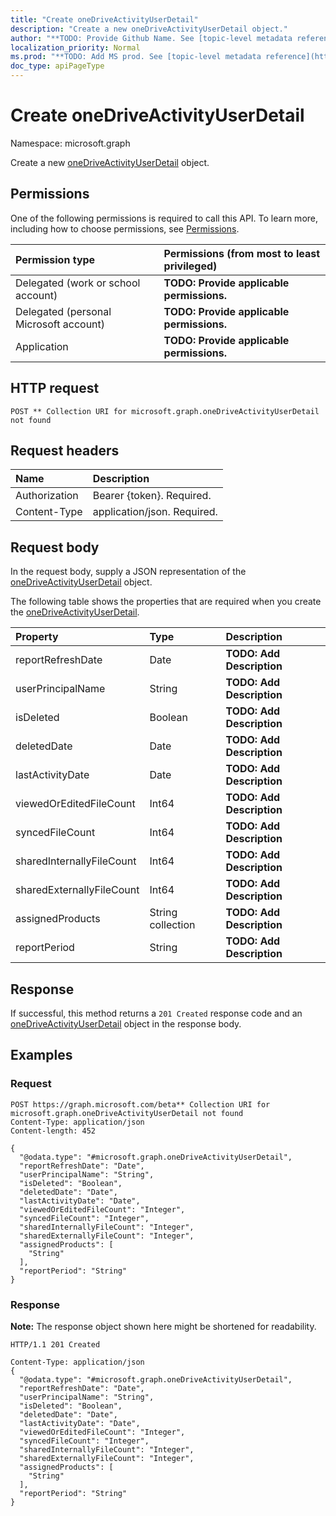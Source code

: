 ```yaml
---
title: "Create oneDriveActivityUserDetail"
description: "Create a new oneDriveActivityUserDetail object."
author: "**TODO: Provide Github Name. See [topic-level metadata reference](https://msgo.azurewebsites.net/add/document/guidelines/metadata.html#topic-level-metadata)**"
localization_priority: Normal
ms.prod: "**TODO: Add MS prod. See [topic-level metadata reference](https://msgo.azurewebsites.net/add/document/guidelines/metadata.html#topic-level-metadata)**"
doc_type: apiPageType
---
```


# Create oneDriveActivityUserDetail
Namespace: microsoft.graph

Create a new [oneDriveActivityUserDetail](../resources/onedriveactivityuserdetail.md) object.

## Permissions
One of the following permissions is required to call this API. To learn more, including how to choose permissions, see [Permissions](/graph/permissions-reference).

|Permission type|Permissions (from most to least privileged)|
|:---|:---|
|Delegated (work or school account)|**TODO: Provide applicable permissions.**|
|Delegated (personal Microsoft account)|**TODO: Provide applicable permissions.**|
|Application|**TODO: Provide applicable permissions.**|

## HTTP request

<!-- {
  "blockType": "ignored"
}
-->
``` http
POST ** Collection URI for microsoft.graph.oneDriveActivityUserDetail not found
```

## Request headers
|Name|Description|
|:---|:---|
|Authorization|Bearer {token}. Required.|
|Content-Type|application/json. Required.|

## Request body
In the request body, supply a JSON representation of the [oneDriveActivityUserDetail](../resources/onedriveactivityuserdetail.md) object.

The following table shows the properties that are required when you create the [oneDriveActivityUserDetail](../resources/onedriveactivityuserdetail.md).

|Property|Type|Description|
|:---|:---|:---|
|reportRefreshDate|Date|**TODO: Add Description**|
|userPrincipalName|String|**TODO: Add Description**|
|isDeleted|Boolean|**TODO: Add Description**|
|deletedDate|Date|**TODO: Add Description**|
|lastActivityDate|Date|**TODO: Add Description**|
|viewedOrEditedFileCount|Int64|**TODO: Add Description**|
|syncedFileCount|Int64|**TODO: Add Description**|
|sharedInternallyFileCount|Int64|**TODO: Add Description**|
|sharedExternallyFileCount|Int64|**TODO: Add Description**|
|assignedProducts|String collection|**TODO: Add Description**|
|reportPeriod|String|**TODO: Add Description**|



## Response

If successful, this method returns a `201 Created` response code and an [oneDriveActivityUserDetail](../resources/onedriveactivityuserdetail.md) object in the response body.

## Examples

### Request
<!-- {
  "blockType": "request",
  "name": "create_onedriveactivityuserdetail_from_"
}
-->
``` http
POST https://graph.microsoft.com/beta** Collection URI for microsoft.graph.oneDriveActivityUserDetail not found
Content-Type: application/json
Content-length: 452

{
  "@odata.type": "#microsoft.graph.oneDriveActivityUserDetail",
  "reportRefreshDate": "Date",
  "userPrincipalName": "String",
  "isDeleted": "Boolean",
  "deletedDate": "Date",
  "lastActivityDate": "Date",
  "viewedOrEditedFileCount": "Integer",
  "syncedFileCount": "Integer",
  "sharedInternallyFileCount": "Integer",
  "sharedExternallyFileCount": "Integer",
  "assignedProducts": [
    "String"
  ],
  "reportPeriod": "String"
}
```


### Response
**Note:** The response object shown here might be shortened for readability.
<!-- {
  "blockType": "response",
  "truncated": true,
  "@odata.type": "microsoft.graph.oneDriveActivityUserDetail"
}
-->
``` http
HTTP/1.1 201 Created

Content-Type: application/json
{
  "@odata.type": "#microsoft.graph.oneDriveActivityUserDetail",
  "reportRefreshDate": "Date",
  "userPrincipalName": "String",
  "isDeleted": "Boolean",
  "deletedDate": "Date",
  "lastActivityDate": "Date",
  "viewedOrEditedFileCount": "Integer",
  "syncedFileCount": "Integer",
  "sharedInternallyFileCount": "Integer",
  "sharedExternallyFileCount": "Integer",
  "assignedProducts": [
    "String"
  ],
  "reportPeriod": "String"
}
```

